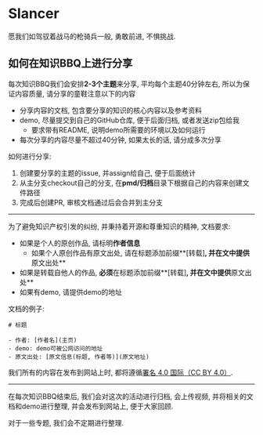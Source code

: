 # Slancer

愿我们如驾驭着战马的枪骑兵一般, 勇敢前进, 不惧挑战.

## 如何在知识BBQ上进行分享

每次知识BBQ我们会安排**2-3个主题**来分享, 平均每个主题40分钟左右,
所以为保证内容质量, 请分享的童鞋注意以下的内容

- 分享内容的文档, 包含要分享的知识的核心内容以及参考资料
- demo, 尽量提交到自己的GitHub仓库, 便于后面归档, 或者发送zip包给我
    - 要求带有README, 说明demo所需要的环境以及如何运行
- 每次分享的内容尽量不超过40分钟, 如果太长的话, 请分成多次分享

如何进行分享:

1. 创建要分享的主题的issue, 并assign给自己, 便于后面统计
2. 从主分支checkout自己的分支, 在**pmd/归档**目录下根据自己的内容来创建文件路径
3. 完成后创建PR, 审核文档通过后会合并到主分支

---

为了避免知识产权引发的纠纷, 并秉持着开源和尊重知识的精神, 文档要求:

- 如果是个人的原创作品, 请标明**作者信息**
    - 如果个人原创作品有原文出处, 请在标题添加前缀**[转载]**, 并在文中提供**原文出处**
- 如果是转载自他人的作品, **必须**在标题添加前缀**[转载]**, 并在文中提供**原文出处**
- 如果有demo, 请提供demo的地址

文档的例子:

```
# 标题

- 作者: [作者名](主页)
- demo: demo可被公网访问的地址
- 原文出处: [原文信息(标题, 作者等)](原文地址)

```

我们所有的内容在发布到网站上时, 都将遵循[署名 4.0 国际（CC BY 4.0）](https://creativecommons.org/licenses/by/4.0/deed.zh).

---

在每次知识BBQ结束后, 我们会对这次的活动进行归档, 
会上传视频, 并将相关的文档和demo进行整理, 并会发布到网站上, 便于大家回顾.

对于一些专题, 我们会不定期进行整理.
